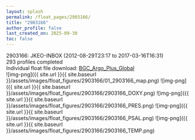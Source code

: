 ```yaml
---
layout: splash
permalink: /float_pages/2903166/
title: "2903166"
author_profile: false
last_created_on: 2025-09-30
toc: false
---
```

 
2903166: JKEO-INBOX (2012-08-29T23:17 to 2017-03-16T16:31)\
293 profiles completed\
Individual float file download: [BGC_Argo_Plus_Global](https://ftp.soest.hawaii.edu/bgc_argo_plus/Individual_Floats/outliers_removed/2903166_Sprof_processed.nc)\
![img-png]({{ site.url }}{{ site.baseurl }}/assets/images/float_figures/2903166/01_2903166_map.png)
![img-png]({{ site.url }}{{ site.baseurl }}/assets/images/float_figures/2903166/2903166_DOXY.png)
![img-png]({{ site.url }}{{ site.baseurl }}/assets/images/float_figures/2903166/2903166_PRES.png)
![img-png]({{ site.url }}{{ site.baseurl }}/assets/images/float_figures/2903166/2903166_PSAL.png)
![img-png]({{ site.url }}{{ site.baseurl }}/assets/images/float_figures/2903166/2903166_TEMP.png)
